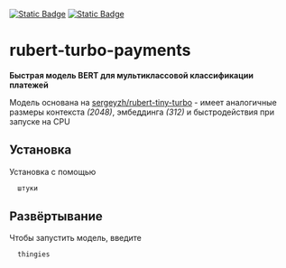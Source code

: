 [![Static Badge](https://img.shields.io/badge/model_on_hugginface-link-black?style=for-the-badge&logo=huggingface&logoColor=black&labelColor=%23FFD21E&color=azure&link=https://huggingface.co/pyramidheadshark/rubert-turbo-payments)](https://huggingface.co/pyramidheadshark/rubert-turbo-payments)
[![Static Badge](https://img.shields.io/badge/License-Apache_2.0-%238FBC8F?style=for-the-badge&logo=apache&link=https://www.apache.org/licenses/LICENSE-2.0)](https://www.apache.org/licenses/LICENSE-2.0)
# rubert-turbo-payments

**Быстрая модель BERT для мультиклассовой классификации платежей**

Модель основана на [sergeyzh/rubert-tiny-turbo](https://huggingface.co/sergeyzh/rubert-tiny-turbo) - имеет аналогичные размеры контекста *(2048)*, эмбеддинга *(312)* и быстродействия при запуске на CPU


## Установка

Установка с помощью

```bash
  штуки
```
    
## Развёртывание

Чтобы запустить модель, введите

```bash
  thingies
```



